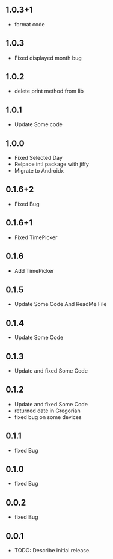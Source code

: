 ## 1.0.3+1
* format code

## 1.0.3
* Fixed displayed month bug

## 1.0.2
* delete print method from lib

## 1.0.1
* Update Some code

## 1.0.0
* Fixed Selected Day
* Relpace intl package with jiffy
* Migrate to Androidx

## 0.1.6+2
* Fixed Bug

## 0.1.6+1
* Fixed TimePicker

## 0.1.6
* Add TimePicker

## 0.1.5
* Update Some Code And ReadMe File 

## 0.1.4
* Update Some Code 

## 0.1.3
* Update and fixed Some Code

## 0.1.2
* Update and fixed Some Code 
* returned date in Gregorian 
* fixed bug on some devices

## 0.1.1
* fixed Bug  

## 0.1.0
* fixed Bug 

## 0.0.2
* fixed Bug 

## 0.0.1
* TODO: Describe initial release.
